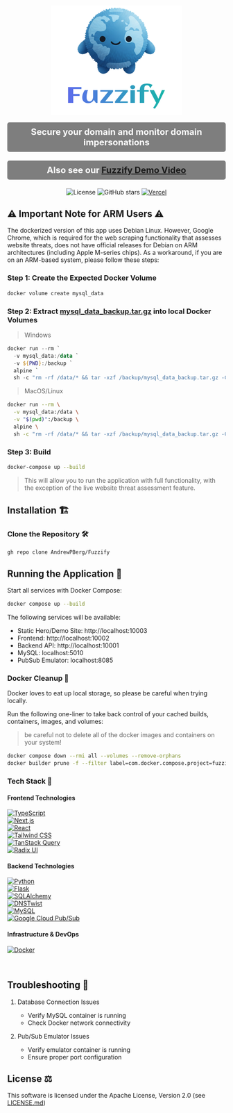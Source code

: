 <p align="center">
  <img src="logo.svg" alt="Fuzzify Logo" width="300" style="display:inline-block;">

</p>

<p align="center" style="font-size: 1.25rem; margin-top: 0.5rem; color: white; font-weight: bold; background-color: rgba(0, 0, 0, 0.5); padding: 10px; border-radius: 5px;">
  Secure your domain and monitor domain impersonations
</p>

<p align="center" style="font-size: 1.25rem; margin-top: 0.5rem; color: white; font-weight: bold; background-color: rgba(0, 0, 0, 0.5); padding: 10px; border-radius: 5px;">
  Also see our <a href="https://youtu.be/T0IThoxi1rc">Fuzzify Demo Video</a>
</p>


<p align="center">
  <img src="https://img.shields.io/badge/License-Apache_2.0-blue.svg" alt="License">
  <img src="https://img.shields.io/github/stars/AndrewPBerg/Fuzzify?style=social" alt="GitHub stars">
  <a href="https://fuzzify-jade.vercel.app"><img src="https://img.shields.io/badge/vercel-deployed-brightgreen?logo=vercel" alt="Vercel"></a>

</p>


## ⚠️ **Important Note for ARM Users** ⚠️

The dockerized version of this app uses Debian Linux. However, Google Chrome, which is required for the web scraping functionality that assesses website threats, does not have official releases for Debian on ARM architectures (including Apple M-series chips).
As a workaround, if you are on an ARM-based system, please follow these steps:


### Step 1: Create the Expected Docker Volume
```zsh
docker volume create mysql_data
```
### Step 2: Extract [mysql_data_backup.tar.gz](https://github.com/AndrewPBerg/Fuzzify/blob/master/mysql_data_backup.tar.gz) into local Docker Volumes

> Windows
```ps1
docker run --rm `
  -v mysql_data:/data `
  -v ${PWD}:/backup `
  alpine `
  sh -c "rm -rf /data/* && tar -xzf /backup/mysql_data_backup.tar.gz -C /data"
```

> MacOS/Linux
```zsh
docker run --rm \
  -v mysql_data:/data \
  -v "$(pwd)":/backup \
  alpine \
  sh -c "rm -rf /data/* && tar -xzf /backup/mysql_data_backup.tar.gz -C /data"
```

### Step 3: Build
```zsh
docker-compose up --build
```

> This will allow you to run the application with full functionality, with the exception of the live website threat assessment feature.

## Installation 🏗️


### Clone the Repository 🛠️


```bash
gh repo clone AndrewPBerg/Fuzzify
```

## Running the Application 🐳

Start all services with Docker Compose:

```bash
docker compose up --build
```

The following services will be available:
- Static Hero/Demo Site: http://localhost:10003 
- Frontend: http://localhost:10002
- Backend API: http://localhost:10001
- MySQL: localhost:5010
- PubSub Emulator: localhost:8085

### Docker Cleanup 🧹

Docker loves to eat up local storage, so please be careful when trying locally.

Run the following one-liner to take back control of your cached builds, containers, images, and volumes:

> be careful not to delete all of the docker images and containers on your system!

```bash
docker compose down --rmi all --volumes --remove-orphans
docker builder prune -f --filter label=com.docker.compose.project=fuzzify
```

### Tech Stack 🚀

#### Frontend Technologies 
[![TypeScript](https://img.shields.io/badge/TypeScript-%23007ACC.svg?logo=typescript&logoColor=white)](https://www.typescriptlang.org/)<br>
[![Next.js](https://img.shields.io/badge/Next.js-black?logo=next.js&logoColor=white)](https://nextjs.org/)<br>
[![React](https://img.shields.io/badge/React-%2320232a.svg?logo=react&logoColor=%2361DAFB)](https://reactjs.org/)<br>
[![Tailwind CSS](https://img.shields.io/badge/Tailwind%20CSS-%2338B2AC.svg?logo=tailwind-css&logoColor=white)](https://tailwindcss.com/)<br>
[![TanStack Query](https://img.shields.io/badge/TanStack%20Query-%23FF4154.svg?logo=react-query&logoColor=white)](https://tanstack.com/query/)<br>
[![Radix UI](https://img.shields.io/badge/Radix%20UI-%23161618.svg?logo=radix-ui&logoColor=white)](https://www.radix-ui.com/)<br>

#### Backend Technologies 
[![Python](https://img.shields.io/badge/Python-%2314354C.svg?logo=python&logoColor=white)](https://www.python.org/)<br>
[![Flask](https://img.shields.io/badge/Flask-%23000.svg?logo=flask&logoColor=white)](https://flask.palletsprojects.com/)<br>
[![SQLAlchemy](https://img.shields.io/badge/SQLAlchemy-%23FCA121.svg?logo=sqlalchemy&logoColor=white)](https://www.sqlalchemy.org/)<br>
[![DNSTwist](https://img.shields.io/badge/DNSTwist-%23006CBC.svg?logo=dns&logoColor=white)](https://github.com/elceef/dnstwist)<br>
[![MySQL](https://img.shields.io/badge/MySQL-%2300f.svg?logo=mysql&logoColor=white)](https://www.mysql.com/)<br>
[![Google Cloud Pub/Sub](https://img.shields.io/badge/Google%20Cloud%20Pub%2FSub-%234285F4.svg?logo=google-cloud&logoColor=white)](https://cloud.google.com/pubsub)<br>

#### Infrastructure & DevOps 
[![Docker](https://img.shields.io/badge/Docker-%230db7ed.svg?logo=docker&logoColor=white)](https://www.docker.com/)<br>

<br>

## Troubleshooting 🔨

1. Database Connection Issues
   - Verify MySQL container is running
   - Check Docker network connectivity

2. Pub/Sub Emulator Issues
   - Verify emulator container is running
   - Ensure proper port configuration

## License ⚖️

This software is licensed under the Apache License, Version 2.0 (see [LICENSE.md](https://github.com/AndrewPBerg/Fuzzify/blob/master/LICENSE.md))

